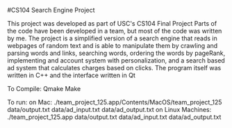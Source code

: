 #CS104 Search Engine Project

This project was developed as part of USC's CS104 Final Project
Parts of the code have been developed in a team, but most of the code was written by me.
The project is a simplified version of a search engine that reads in webpages of random text and is able to manipulate them by crawling and parsing words and links, searching words, ordering the words by pageRank, implementing and account system with personalization, and a search based ad system that calculates charges based on clicks. The program itself was written in C++ and the interface written in Qt

To Compile:
Qmake
Make

To run:
on Mac: ./team_project_125.app/Contents/MacOS/team_project_125 data/output.txt data/ad_input.txt data/ad_output.txt
on Linux Machines: ./team_project_125.app data/output.txt data/ad_input.txt data/ad_output.txt
